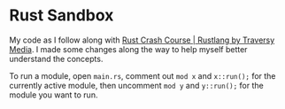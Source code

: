 # Rust Sandbox

My code as I follow along with [Rust Crash Course | Rustlang by Traversy
Media](https://youtu.be/zF34dRivLOw). I made some changes along the way to help
myself better understand the concepts.

To run a module, open `main.rs`, comment out `mod x` and `x::run();` for the
currently active module, then uncomment `mod y` and `y::run();` for the module
you want to run.

